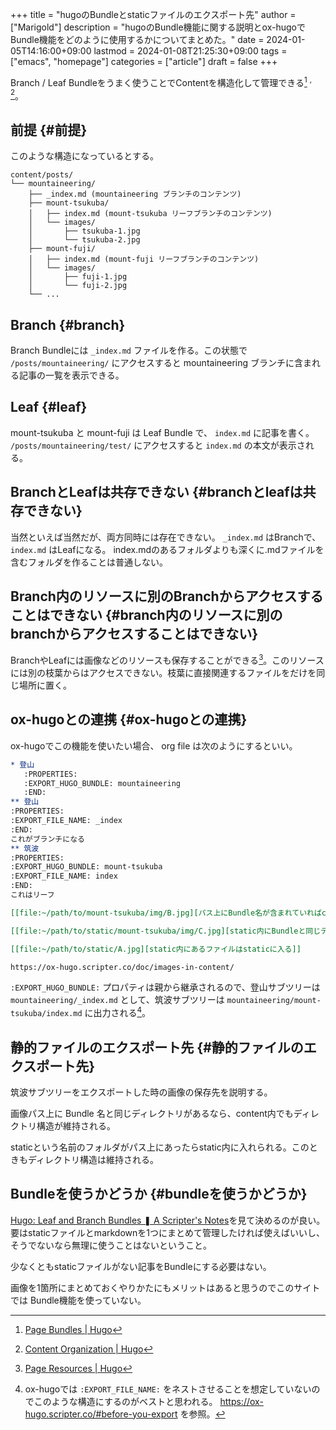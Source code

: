 +++
title = "hugoのBundleとstaticファイルのエクスポート先"
author = ["Marigold"]
description = "hugoのBundle機能に関する説明とox-hugoでBundle機能をどのように使用するかについてまとめた。"
date = 2024-01-05T14:16:00+09:00
lastmod = 2024-01-08T21:25:30+09:00
tags = ["emacs", "homepage"]
categories = ["article"]
draft = false
+++

Branch / Leaf Bundleをうまく使うことでContentを構造化して管理できる[^fn:1] <sup>, </sup>[^fn:2]。


## 前提 {#前提}

このような構造になっているとする。

```text
content/posts/
└── mountaineering/
    ├── _index.md (mountaineering ブランチのコンテンツ)
    ├── mount-tsukuba/
    │   ├── index.md (mount-tsukuba リーフブランチのコンテンツ)
    │   └── images/
    │       ├── tsukuba-1.jpg
    │       └── tsukuba-2.jpg
    ├── mount-fuji/
    │   ├── index.md (mount-fuji リーフブランチのコンテンツ)
    │   └── images/
    │       ├── fuji-1.jpg
    │       └── fuji-2.jpg
    └── ...
```


## Branch {#branch}

Branch Bundleには `_index.md` ファイルを作る。この状態で
`/posts/mountaineering/` にアクセスすると mountaineering ブランチに含まれる記事の一覧を表示できる。


## Leaf {#leaf}

mount-tsukuba と mount-fuji は Leaf Bundle で、 `index.md` に記事を書く。
`/posts/mountaineering/test/` にアクセスすると `index.md` の本文が表示される。


## BranchとLeafは共存できない {#branchとleafは共存できない}

当然といえば当然だが、両方同時には存在できない。
`_index.md` はBranchで、 `index.md` はLeafになる。
index.mdのあるフォルダよりも深くに.mdファイルを含むフォルダを作ることは普通しない。


## Branch内のリソースに別のBranchからアクセスすることはできない {#branch内のリソースに別のbranchからアクセスすることはできない}

BranchやLeafには画像などのリソースも保存することができる[^fn:3]。このリソースには別の枝葉からはアクセスできない。枝葉に直接関連するファイルをだけを同じ場所に置く。


## ox-hugoとの連携 {#ox-hugoとの連携}

ox-hugoでこの機能を使いたい場合、 org file は次のようにするといい。

```org
* 登山
   :PROPERTIES:
   :EXPORT_HUGO_BUNDLE: mountaineering
   :END:
** 登山
:PROPERTIES:
:EXPORT_FILE_NAME: _index
:END:
これがブランチになる
** 筑波
:PROPERTIES:
:EXPORT_HUGO_BUNDLE: mount-tsukuba
:EXPORT_FILE_NAME: index
:END:
これはリーフ

[[file:~/path/to/mount-tsukuba/img/B.jpg][パス上にBundle名が含まれていればcontent内でも構造が維持される。]]

[[file:~/path/to/static/mount-tsukuba/img/C.jpg][static内にBundleと同じディレクトリがあってもBundle内に出力される]]

[[file:~/path/to/static/A.jpg][static内にあるファイルはstaticに入る]]

https://ox-hugo.scripter.co/doc/images-in-content/
```

`:EXPORT_HUGO_BUNDLE:` プロパティは親から継承されるので、登山サブツリーは
`mountaineering/_index.md` として、筑波サブツリーは `mountaineering/mount-tsukuba/index.md` に出力される[^fn:4]。


## 静的ファイルのエクスポート先 {#静的ファイルのエクスポート先}

筑波サブツリーをエクスポートした時の画像の保存先を説明する。

画像パス上に Bundle 名と同じディレクトリがあるなら、content内でもディレクトリ構造が維持される。

staticという名前のフォルダがパス上にあったらstatic内に入れられる。このときもディレクトリ構造は維持される。


## Bundleを使うかどうか {#bundleを使うかどうか}

[Hugo: Leaf and Branch Bundles ❚ A Scripter's Notes](https://scripter.co/hugo-leaf-and-branch-bundles/#so-which-bundle-should-i-use)を見て決めるのが良い。要はstaticファイルとmarkdownを1つにまとめて管理したければ使えばいいし、そうでないなら無理に使うことはないということ。

少なくともstaticファイルがない記事をBundleにする必要はない。

画像を1箇所にまとめておくやりかたにもメリットはあると思うのでこのサイトでは
Bundle機能を使っていない。

[^fn:1]: [Page Bundles | Hugo](https://gohugo.io/content-management/page-bundles/)
[^fn:2]: [Content Organization | Hugo](https://gohugo.io/content-management/organization/)
[^fn:3]: [Page Resources | Hugo](https://gohugo.io/content-management/page-resources/)
[^fn:4]: ox-hugoでは `:EXPORT_FILE_NAME:` をネストさせることを想定していないのでこのような構造にするのがベストと思われる。
    <https://ox-hugo.scripter.co/#before-you-export> を参照。